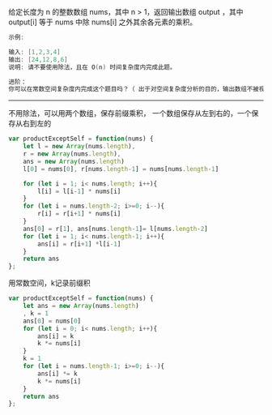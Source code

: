 给定长度为 n 的整数数组 nums，其中 n > 1，返回输出数组 output ，其中 output[i] 等于 nums 中除 nums[i] 之外其余各元素的乘积。

```cpp
示例:

输入: [1,2,3,4]
输出: [24,12,8,6]
说明: 请不要使用除法，且在 O(n) 时间复杂度内完成此题。

进阶：
你可以在常数空间复杂度内完成这个题目吗？（ 出于对空间复杂度分析的目的，输出数组不被视为额外空间。）
```

---

不用除法，可以用两个数组，保存前缀乘积， 一个数组保存从左到右的，一个保存从右到左的

```javascript
var productExceptSelf = function(nums) {
    let l = new Array(nums.length),
    r = new Array(nums.length),
    ans = new Array(nums.length)
    l[0] = nums[0], r[nums.length-1] = nums[nums.length-1]

    for (let i = 1; i< nums.length; i++){
        l[i] = l[i-1] * nums[i]
    }
    for (let i = nums.length-2; i>=0; i--){
        r[i] = r[i+1] * nums[i]
    }
    ans[0] = r[1], ans[nums.length-1]= l[nums.length-2]
    for (let i = 1; i< nums.length-1; i++){
        ans[i] = r[i+1] *l[i-1]
    }
    return ans
};
```

用常数空间，k记录前缀积


```javascript
var productExceptSelf = function(nums) {
    let ans = new Array(nums.length)
    , k = 1
    ans[0] = nums[0]
    for (let i = 0; i< nums.length; i++){
        ans[i] = k
        k *= nums[i]
    }
    k = 1
    for (let i = nums.length-1; i>=0; i--){
        ans[i] *= k
        k *= nums[i]
    }
    return ans
};
```
